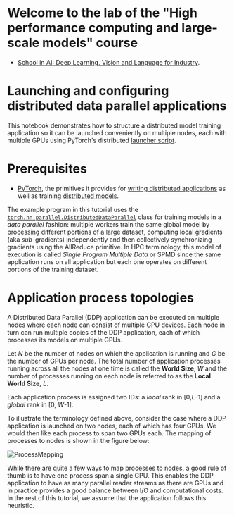 # Welcome to the lab of the "High performance computing and large-scale models" course


- [School in AI: Deep Learning, Vision and Language for Industry](https://aischools.it/).


# Launching and configuring distributed data parallel applications

This notebook demonstrates how to structure a distributed model training application so it can be launched conveniently on multiple nodes, each with multiple GPUs using PyTorch's distributed
[launcher script](https://pytorch.org/docs/stable/elastic/run.html).

# Prerequisites
- [PyTorch](https://pytorch.org/tutorials/beginner/deep_learning_60min_blitz.html), the primitives it provides for [writing distributed applications](https://pytorch.org/tutorials/intermediate/dist_tuto.html) as well as training [distributed models](https://pytorch.org/tutorials/intermediate/ddp_tutorial.html).

The example program in this tutorial uses the [`torch.nn.parallel.DistributedDataParallel`](https://pytorch.org/docs/stable/nn.html#distributeddataparallel) class for training models in a _data parallel_ fashion: multiple workers train the same global model by processing different portions of a large dataset, computing local gradients (aka _sub_-gradients) independently and then collectively synchronizing gradients using the AllReduce primitive. In
HPC terminology, this model of execution is called _Single Program Multiple Data_ or SPMD since the same application runs on all application but each one operates on different portions of the training dataset.

# Application process topologies
A Distributed Data Parallel (DDP) application can be executed on multiple nodes where each node can consist of multiple GPU devices. Each node in turn can run multiple copies of the DDP application, each of which processes its models on multiple GPUs.

Let _N_ be the number of nodes on which the application is running and _G_ be the number of GPUs per node. The total number of application
processes running across all the nodes at one time is called the **World Size**, _W_ and the number of processes running on each node
is referred to as the **Local World Size**, _L_.

Each application process is assigned two IDs: a _local_ rank in \[0,_L_-1\] and a _global_ rank in \[0, _W_-1\].

To illustrate the terminology defined above, consider the case where a DDP application is launched on two nodes, each of which has four GPUs. We would then like each process to span two GPUs each. The mapping of processes to nodes is shown in the figure below:

![ProcessMapping](https://user-images.githubusercontent.com/875518/77676984-4c81e400-6f4c-11ea-87d8-f2ff505a99da.png)

While there are quite a few ways to map processes to nodes, a good rule of thumb is to have one process span a single GPU. This enables the DDP application to have as many parallel reader streams as there are GPUs and in practice provides a good balance between I/O and computational costs. In the rest of this tutorial, we assume that the application follows this heuristic.